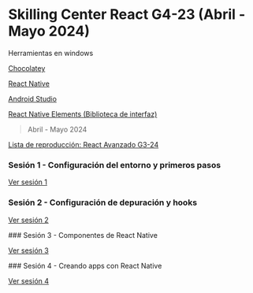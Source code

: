 # Skilling Center React G4-23 (Abril - Mayo 2024)

Herramientas en windows

[Chocolatey](https://chocolatey.org/install)

[React Native](https://reactnative.dev/)

[Android Studio](https://developer.android.com/studio?hl=es-419)

[React Native Elements (Biblioteca de interfaz)](https://reactnativeelements.com/docs/components/header)


> Abril - Mayo 2024

[Lista de reproducción: React Avanzado G3-24](https://youtube.com/playlist?list=PLXDgesVAFKPYclBHwAwnDbkpp84mb53XW&si=cubgJkME-puzu_8Z)

### Sesión 1 - Configuración del entorno y primeros pasos

[Ver sesión 1](https://youtu.be/1mJozi_xmbs)

### Sesión 2 - Configuración de depuración y hooks

[Ver sesión 2](https://youtu.be/10VZnZTEwJA)

### Sesión 3 - Componentes de React Native

[Ver sesión 3](https://youtu.be/RfCpjeiAdh8)

### Sesión 4 - Creando apps con React Native

[Ver sesión 4](https://youtu.be/wlnlmky9zoA)
